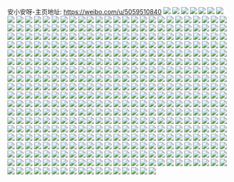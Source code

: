 安小安呀-主页地址: https://weibo.com/u/5059510840 
![](https://wx4.sinaimg.cn/mw2000/005wpbTygy1h94g5d0av4j32c037i1l0.jpg) 
![](https://wx4.sinaimg.cn/mw2000/005wpbTygy1h94g5eg7atj32c03407wj.jpg) 
![](https://wx4.sinaimg.cn/mw2000/005wpbTygy1h94g59lgylj32c036ex6t.jpg) 
![](https://wx4.sinaimg.cn/mw2000/005wpbTygy1h94g7ejxd9j31o02807wi.jpg) 
![](https://wx4.sinaimg.cn/mw2000/005wpbTygy1h94g7gxh2wj31o0280b2a.jpg) 
![](https://wx4.sinaimg.cn/mw2000/005wpbTyly1h8wsrxiywlj30u013inad.jpg) 
![](https://wx4.sinaimg.cn/mw2000/005wpbTyly1h8wsnkwactj31nh275kjm.jpg) 
![](https://wx4.sinaimg.cn/mw2000/005wpbTyly1h8wsrvm9wgj30tu13u469.jpg) 
![](https://wx4.sinaimg.cn/mw2000/005wpbTyly1h8wsrvu9jpj30tu13u7ez.jpg) 
![](https://wx4.sinaimg.cn/mw2000/005wpbTyly1h8wsrwyuk4j30tu13u7ik.jpg) 
![](https://wx4.sinaimg.cn/mw2000/005wpbTyly1h8wsrx8znoj30u0140gwb.jpg) 
![](https://wx4.sinaimg.cn/mw2000/005wpbTyly1h8wsrw1smbj30tu13uwlw.jpg) 
![](https://wx4.sinaimg.cn/mw2000/005wpbTyly1h8wsrwe3f2j30tu13ugsv.jpg) 
![](https://wx4.sinaimg.cn/mw2000/005wpbTyly1h8wsnb5dnbj30tu13u48x.jpg) 
![](https://wx4.sinaimg.cn/mw2000/005wpbTyly1h8wsn98knij32c0340e84.jpg) 
![](https://wx4.sinaimg.cn/mw2000/005wpbTyly1h8wsrwnw5zj30tu13udpd.jpg) 
![](https://wx4.sinaimg.cn/mw2000/005wpbTyly1h8vgj3ljelj32c03401l0.jpg) 
![](https://wx4.sinaimg.cn/mw2000/005wpbTyly1h8vgk1vdapj31my27vkjm.jpg) 
![](https://wx4.sinaimg.cn/mw2000/005wpbTyly1h8vglplxszj31nr27rhdu.jpg) 
![](https://wx4.sinaimg.cn/mw2000/005wpbTyly1h8tf33mwokj30yi0ba75m.jpg) 
![](https://wx4.sinaimg.cn/mw2000/005wpbTyly1h8s5sdaruij30tu0tu78t.jpg) 
![](https://wx4.sinaimg.cn/mw2000/005wpbTyly1h8s5gjoivyj32c0340x6p.jpg) 
![](https://wx4.sinaimg.cn/mw2000/005wpbTyly1h8s61rcp6ej32c0340qv6.jpg) 
![](https://wx4.sinaimg.cn/mw2000/005wpbTyly1h8s5j0a6pjj30tu13ujzk.jpg) 
![](https://wx4.sinaimg.cn/mw2000/005wpbTyly1h8s5l9u1fdj329z36ckjn.jpg) 
![](https://wx4.sinaimg.cn/mw2000/005wpbTyly1h8s61ptc3pj30u013m4ct.jpg) 
![](https://wx4.sinaimg.cn/mw2000/005wpbTyly1h8s5gr9anoj31na27a7wi.jpg) 
![](https://wx4.sinaimg.cn/mw2000/005wpbTyly1h8s61rxo62j30u014014n.jpg) 
![](https://wx4.sinaimg.cn/mw2000/005wpbTyly1h8qszbj9ygj30u014dqcl.jpg) 
![](https://wx4.sinaimg.cn/mw2000/005wpbTyly1h8qszcivt7j30u013yajo.jpg) 
![](https://wx4.sinaimg.cn/mw2000/005wpbTyly1h8qsza7l8xj30u0140afg.jpg) 
![](https://wx4.sinaimg.cn/mw2000/005wpbTyly1h8qszaws5ij30u01400yq.jpg) 
![](https://wx4.sinaimg.cn/mw2000/005wpbTyly1h7r126ver8j32c0340npg.jpg) 
![](https://wx4.sinaimg.cn/mw2000/005wpbTyly1h7r128e6vmj32c03401l0.jpg) 
![](https://wx4.sinaimg.cn/mw2000/005wpbTyly1h7r12gtfuhj31o0280x6p.jpg) 
![](https://wx4.sinaimg.cn/mw2000/005wpbTyly1h7r12mcesuj31o02804qq.jpg) 
![](https://wx4.sinaimg.cn/mw2000/005wpbTyly1h7r12c80eej32c038me83.jpg) 
![](https://wx4.sinaimg.cn/mw2000/005wpbTyly1h7r12fbj4tj32c035q7wm.jpg) 
![](https://wx4.sinaimg.cn/mw2000/005wpbTyly1h7nl228na2j311y1d8qjc.jpg) 
![](https://wx4.sinaimg.cn/mw2000/005wpbTyly1h7nl231x7tj31ct1rb1kx.jpg) 
![](https://wx4.sinaimg.cn/mw2000/005wpbTyly1h71st8175lj30tu13uana.jpg) 
![](https://wx4.sinaimg.cn/mw2000/005wpbTyly1h71sk66wwdj30tu13uqfu.jpg) 
![](https://wx4.sinaimg.cn/mw2000/005wpbTyly1h71suz5naoj30u0140am7.jpg) 
![](https://wx4.sinaimg.cn/mw2000/005wpbTyly1h71slaqh2kj30tu13uaj5.jpg) 
![](https://wx4.sinaimg.cn/mw2000/005wpbTyly1h71suyvy5ij30tu13udh1.jpg) 
![](https://wx4.sinaimg.cn/mw2000/005wpbTyly1h71shu3c6ej31o0280gsy.jpg) 
![](https://wx4.sinaimg.cn/mw2000/005wpbTyly1h71sneyi50j30u014q499.jpg) 
![](https://wx4.sinaimg.cn/mw2000/005wpbTyly1h71svfkcipj31sx0u0143.jpg) 
![](https://wx4.sinaimg.cn/mw2000/005wpbTyly1h71spwyyx3j31sx0u0wge.jpg) 
![](https://wx4.sinaimg.cn/mw2000/005wpbTyly1h6sgpsetl2j31o02807fu.jpg) 
![](https://wx4.sinaimg.cn/mw2000/005wpbTyly1h6sgsqz6ruj31nh27qx6p.jpg) 
![](https://wx4.sinaimg.cn/mw2000/005wpbTyly1h6sgsp00otj31nt276n8e.jpg) 
![](https://wx4.sinaimg.cn/mw2000/005wpbTyly1h6sgzwj2vtj31o0280x6p.jpg) 
![](https://wx4.sinaimg.cn/mw2000/005wpbTyly1h6nwvh74jyj32ao36chdu.jpg) 
![](https://wx4.sinaimg.cn/mw2000/005wpbTyly1h6nwvkkrnej32aj36c7bf.jpg) 
![](https://wx4.sinaimg.cn/mw2000/005wpbTyly1h6nwvd1p65j32aj36cq9j.jpg) 
![](https://wx4.sinaimg.cn/mw2000/005wpbTyly1h6mj9oir97j30yi1il7jc.jpg) 
![](https://wx4.sinaimg.cn/mw2000/005wpbTyly1h6mj9njq62j31o0280x6p.jpg) 
![](https://wx4.sinaimg.cn/mw2000/005wpbTyly1h6j9g10658j31o026u4qq.jpg) 
![](https://wx4.sinaimg.cn/mw2000/005wpbTyly1h6j9fyvrpbj31o028012z.jpg) 
![](https://wx4.sinaimg.cn/mw2000/005wpbTyly1h6j9g2vyytj32ad36chdu.jpg) 
![](https://wx4.sinaimg.cn/mw2000/005wpbTyly1h6j9g51p0lj32a436cwlb.jpg) 
![](https://wx4.sinaimg.cn/mw2000/005wpbTyly1h6j9ofozp9j30tu13ute0.jpg) 
![](https://wx4.sinaimg.cn/mw2000/005wpbTyly1h6j9lwr4v9j30tu13uwhe.jpg) 
![](https://wx4.sinaimg.cn/mw2000/005wpbTyly1h6fku03aeqj328b340qv6.jpg) 
![](https://wx4.sinaimg.cn/mw2000/005wpbTyly1h6fku2h3ntj328a340u0y.jpg) 
![](https://wx4.sinaimg.cn/mw2000/005wpbTyly1h6fku50kpyj328b3407wj.jpg) 
![](https://wx4.sinaimg.cn/mw2000/005wpbTyly1h6aoux9drfj32c0340b2b.jpg) 
![](https://wx4.sinaimg.cn/mw2000/005wpbTyly1h68k530ywgj32c03407wk.jpg) 
![](https://wx4.sinaimg.cn/mw2000/005wpbTyly1h68k51ovb3j32c0340e83.jpg) 
![](https://wx4.sinaimg.cn/mw2000/005wpbTyly1h68k54cp0ej32c0340hdw.jpg) 
![](https://wx4.sinaimg.cn/mw2000/005wpbTyly1h68k55k4vlj32c0340b2c.jpg) 
![](https://wx4.sinaimg.cn/mw2000/005wpbTyly1h61wl1xlgrj31nj27ju0x.jpg) 
![](https://wx4.sinaimg.cn/mw2000/005wpbTyly1h61wkzc4mpj31mz26zgwm.jpg) 
![](https://wx4.sinaimg.cn/mw2000/005wpbTyly1h61wl30zi4j32c03864qq.jpg) 
![](https://wx4.sinaimg.cn/mw2000/005wpbTyly1h61w772t56j30u013yk60.jpg) 
![](https://wx4.sinaimg.cn/mw2000/005wpbTyly1h61w5a0jzpj32c0340u10.jpg) 
![](https://wx4.sinaimg.cn/mw2000/005wpbTyly1h61w7sguurj30tu13u7dd.jpg) 
![](https://wx4.sinaimg.cn/mw2000/005wpbTyly1h61w872bt9j30tu13uguy.jpg) 
![](https://wx4.sinaimg.cn/mw2000/005wpbTyly1h5v0ipt4voj30yi22ob2a.jpg) 
![](https://wx4.sinaimg.cn/mw2000/005wpbTyly1h5tu5l49ugj32c0340e84.jpg) 
![](https://wx4.sinaimg.cn/mw2000/005wpbTyly1h5tu5n5ot4j32c0340x6s.jpg) 
![](https://wx4.sinaimg.cn/mw2000/005wpbTyly1h5tu5orqjyj32c0340b2c.jpg) 
![](https://wx4.sinaimg.cn/mw2000/005wpbTyly1h5tu5qt4wwj32c0340b2d.jpg) 
![](https://wx4.sinaimg.cn/mw2000/005wpbTyly1h5tu5u0q59j32c0340hdw.jpg) 
![](https://wx4.sinaimg.cn/mw2000/005wpbTyly1h5tu5wqdwoj31o0280u0x.jpg) 
![](https://wx4.sinaimg.cn/mw2000/005wpbTyly1h5qcrr4mzlj30tu13utn9.jpg) 
![](https://wx4.sinaimg.cn/mw2000/005wpbTyly1h5qcrswm3tj32c0340qv7.jpg) 
![](https://wx4.sinaimg.cn/mw2000/005wpbTyly1h5qcruj9epj32c0340hdu.jpg) 
![](https://wx4.sinaimg.cn/mw2000/005wpbTyly1h5qcrvfgthj30tu152dmg.jpg) 
![](https://wx4.sinaimg.cn/mw2000/005wpbTyly1h5qcrv1muhj30tu13uajw.jpg) 
![](https://wx4.sinaimg.cn/mw2000/005wpbTyly1h5qcrqrk0nj30tu13ugyc.jpg) 
![](https://wx4.sinaimg.cn/mw2000/005wpbTyly1h5lo44vi5qj31o02807wi.jpg) 
![](https://wx4.sinaimg.cn/mw2000/005wpbTyly1h5lo47dobpj31n827o4qq.jpg) 
![](https://wx4.sinaimg.cn/mw2000/005wpbTyly1h5lo49cii2j31o02804qq.jpg) 
![](https://wx4.sinaimg.cn/mw2000/005wpbTyly1h5le93eb78j32c0340npd.jpg) 
![](https://wx4.sinaimg.cn/mw2000/005wpbTyly1h5le913xk7j32c0340x6q.jpg) 
![](https://wx4.sinaimg.cn/mw2000/005wpbTyly1h5le97ewmvj32c03401l1.jpg) 
![](https://wx4.sinaimg.cn/mw2000/005wpbTyly1h5le99okuoj31o0280qv5.jpg) 
![](https://wx4.sinaimg.cn/mw2000/005wpbTyly1h5kopymz5fj32c0340qv7.jpg) 
![](https://wx4.sinaimg.cn/mw2000/005wpbTyly1h5j4j5tv7oj32c03407wi.jpg) 
![](https://wx4.sinaimg.cn/mw2000/005wpbTyly1h5j4j6vubjj32c0340u0x.jpg) 
![](https://wx4.sinaimg.cn/mw2000/005wpbTyly1h5j4j4993sj32c0340x6q.jpg) 
![](https://wx4.sinaimg.cn/mw2000/005wpbTyly1h56hsng109j32c0340b2b.jpg) 
![](https://wx4.sinaimg.cn/mw2000/005wpbTyly1h56i0fflidj30mi0u00zp.jpg) 
![](https://wx4.sinaimg.cn/mw2000/005wpbTyly1h56hsozj2tj32c03407wj.jpg) 
![](https://wx4.sinaimg.cn/mw2000/005wpbTyly1h56hsq0yy1j30mi0u0gsg.jpg) 
![](https://wx4.sinaimg.cn/mw2000/005wpbTyly1h56hyqmr36j30u014014t.jpg) 
![](https://wx4.sinaimg.cn/mw2000/005wpbTyly1h56hsr1whbj32c0340x6q.jpg) 
![](https://wx4.sinaimg.cn/mw2000/005wpbTyly1h56hssp1laj32c03407wj.jpg) 
![](https://wx4.sinaimg.cn/mw2000/005wpbTyly1h56hzg93c3j30mi0u0teq.jpg) 
![](https://wx4.sinaimg.cn/mw2000/005wpbTyly1h4zg82rlg6j30tu15ak0l.jpg) 
![](https://wx4.sinaimg.cn/mw2000/005wpbTyly1h4zgbaf9ioj30u0140aiz.jpg) 
![](https://wx4.sinaimg.cn/mw2000/005wpbTyly1h4zgcwfnrej30u0140dmz.jpg) 
![](https://wx4.sinaimg.cn/mw2000/005wpbTyly1h4zgc2tivzj30u0140q88.jpg) 
![](https://wx4.sinaimg.cn/mw2000/005wpbTyly1h4vsosvyg0j32c0340qv6.jpg) 
![](https://wx4.sinaimg.cn/mw2000/005wpbTyly1h4vsovtcauj31n3280u0x.jpg) 
![](https://wx4.sinaimg.cn/mw2000/005wpbTyly1h4vsox3by0j32c0340b2b.jpg) 
![](https://wx4.sinaimg.cn/mw2000/005wpbTyly1h4vsoy0x23j32c0340e7r.jpg) 
![](https://wx4.sinaimg.cn/mw2000/005wpbTyly1h4tuzw0xilj30w212nacs.jpg) 
![](https://wx4.sinaimg.cn/mw2000/005wpbTyly1h4qg3ksegsj32c0340qv5.jpg) 
![](https://wx4.sinaimg.cn/mw2000/005wpbTyly1h4qg3m5ts9j32c0340u0x.jpg) 
![](https://wx4.sinaimg.cn/mw2000/005wpbTyly1h4qg3jmuy2j32c03401ky.jpg) 
![](https://wx4.sinaimg.cn/mw2000/005wpbTyly1h4p40y7rdej32c0340b2c.jpg) 
![](https://wx4.sinaimg.cn/mw2000/005wpbTyly1h4p411la6tj32c0340kjm.jpg) 
![](https://wx4.sinaimg.cn/mw2000/005wpbTyly1h4p4138xp8j32c0340hdu.jpg) 
![](https://wx4.sinaimg.cn/mw2000/005wpbTyly1h4p44h7xu5j32c03407wj.jpg) 
![](https://wx4.sinaimg.cn/mw2000/005wpbTyly1h4o0yvsznpj32c0340hdv.jpg) 
![](https://wx4.sinaimg.cn/mw2000/005wpbTyly1h4o0yrmn7xj32c0340b2c.jpg) 
![](https://wx4.sinaimg.cn/mw2000/005wpbTyly1h4o0yp54efj31mz280qv5.jpg) 
![](https://wx4.sinaimg.cn/mw2000/005wpbTyly1h4o0yyy901j31ny276x6p.jpg) 
![](https://wx4.sinaimg.cn/mw2000/005wpbTyly1h4ik73gy8rj31o0280kjl.jpg) 
![](https://wx4.sinaimg.cn/mw2000/005wpbTyly1h4ik75cbnzj31o0280npd.jpg) 
![](https://wx4.sinaimg.cn/mw2000/005wpbTyly1h4i6j4anm1j320830cu0z.jpg) 
![](https://wx4.sinaimg.cn/mw2000/005wpbTyly1h4i6j77ifbj320830cnpf.jpg) 
![](https://wx4.sinaimg.cn/mw2000/005wpbTyly1h4i6j8wsx2j320830ckjn.jpg) 
![](https://wx4.sinaimg.cn/mw2000/005wpbTyly1h4i6j9t6pkj31ds22ox6p.jpg) 
![](https://wx4.sinaimg.cn/mw2000/005wpbTyly1h4i6lr9cuoj30tv14udpn.jpg) 
![](https://wx4.sinaimg.cn/mw2000/005wpbTyly1h4i6o1mhv5j31w02ionpd.jpg) 
![](https://wx4.sinaimg.cn/mw2000/005wpbTyly1h4flgpdppij32c0340x6q.jpg) 
![](https://wx4.sinaimg.cn/mw2000/005wpbTyly1h4eswduv4vj32c0340qv5.jpg) 
![](https://wx4.sinaimg.cn/mw2000/005wpbTyly1h4eswexmswj32c0340u0z.jpg) 
![](https://wx4.sinaimg.cn/mw2000/005wpbTyly1h4eswd1hugj32c03407wk.jpg) 
![](https://wx4.sinaimg.cn/mw2000/005wpbTyly1h4eswg0ppqj32c03404qr.jpg) 
![](https://wx4.sinaimg.cn/mw2000/005wpbTyly1h4abvmidz3j322o0yiqv5.jpg) 
![](https://wx4.sinaimg.cn/mw2000/005wpbTyly1h4abw98ujdj322o0yi1ky.jpg) 
![](https://wx4.sinaimg.cn/mw2000/005wpbTyly1h4abvgkrtij322o0yiu0x.jpg) 
![](https://wx4.sinaimg.cn/mw2000/005wpbTyly1h4abwd9lpyj322o0yi4qq.jpg) 
![](https://wx4.sinaimg.cn/mw2000/005wpbTyly1h4abwia3k3j322o0yi1ky.jpg) 
![](https://wx4.sinaimg.cn/mw2000/005wpbTyly1h4abwljm6ej322o0yikjl.jpg) 
![](https://wx4.sinaimg.cn/mw2000/005wpbTyly1h4abws92aij322o0yiu0x.jpg) 
![](https://wx4.sinaimg.cn/mw2000/005wpbTyly1h4abwxbbtsj322o0yiu0x.jpg) 
![](https://wx4.sinaimg.cn/mw2000/005wpbTyly1h4abx2lpowj322o0yiu0x.jpg) 
![](https://wx4.sinaimg.cn/mw2000/005wpbTyly1h4abx74uohj322o0yix6p.jpg) 
![](https://wx4.sinaimg.cn/mw2000/005wpbTyly1h46ydt6a5wj30u00u07a2.jpg) 
![](https://wx4.sinaimg.cn/mw2000/005wpbTyly1h46ydtikcfj30tz0gcgp7.jpg) 
![](https://wx4.sinaimg.cn/mw2000/005wpbTyly1h420zimn5bj30tz1h1qdq.jpg) 
![](https://wx4.sinaimg.cn/mw2000/005wpbTyly1h420zklppjj31o0280u0x.jpg) 
![](https://wx4.sinaimg.cn/mw2000/005wpbTyly1h420zh5wwbj31o0280qv5.jpg) 
![](https://wx4.sinaimg.cn/mw2000/005wpbTyly1h420zljzmvj31o0280npd.jpg) 
![](https://wx4.sinaimg.cn/mw2000/005wpbTyly1h3ymil7inij30u01muk76.jpg) 
![](https://wx4.sinaimg.cn/mw2000/005wpbTyly1h3xeny9p98j31o0280b2a.jpg) 
![](https://wx4.sinaimg.cn/mw2000/005wpbTyly1h3xenzr11lj31o02801ky.jpg) 
![](https://wx4.sinaimg.cn/mw2000/005wpbTyly1h3ty7ghgn5j30wi19c4et.jpg) 
![](https://wx4.sinaimg.cn/mw2000/005wpbTyly1h3ty7h5dipj31sz2ionpd.jpg) 
![](https://wx4.sinaimg.cn/mw2000/005wpbTyly1h3tycml9zhj30wi19ctoa.jpg) 
![](https://wx4.sinaimg.cn/mw2000/005wpbTyly1h3tyep2xdgj30mi0u0ako.jpg) 
![](https://wx4.sinaimg.cn/mw2000/005wpbTyly1h3tyfniuswj31o02807wi.jpg) 
![](https://wx4.sinaimg.cn/mw2000/005wpbTyly1h3qjeihz0fj31w02io1ky.jpg) 
![](https://wx4.sinaimg.cn/mw2000/005wpbTyly1h3qjell3jlj31w02iokjm.jpg) 
![](https://wx4.sinaimg.cn/mw2000/005wpbTyly1h3qahri33tj31w02iox6p.jpg) 
![](https://wx4.sinaimg.cn/mw2000/005wpbTyly1h3qahsci5nj31w02io4qq.jpg) 
![](https://wx4.sinaimg.cn/mw2000/005wpbTyly1h3qaht6wgfj31w02iox6p.jpg) 
![](https://wx4.sinaimg.cn/mw2000/005wpbTyly1h3qahq9yi2j31w02io7wi.jpg) 
![](https://wx4.sinaimg.cn/mw2000/005wpbTyly1h3kqg8vg03j31o0280b2a.jpg) 
![](https://wx4.sinaimg.cn/mw2000/005wpbTyly1h3kqg7dikaj31o02804qq.jpg) 
![](https://wx4.sinaimg.cn/mw2000/005wpbTyly1h3f4x22m96j30u0140k8b.jpg) 
![](https://wx4.sinaimg.cn/mw2000/005wpbTyly1h3f4vd8eavj30u0140qlg.jpg) 
![](https://wx4.sinaimg.cn/mw2000/005wpbTyly1h3f589yd2rj30mi0u0tlq.jpg) 
![](https://wx4.sinaimg.cn/mw2000/005wpbTyly1h3f589jp6hj30mi0u07en.jpg) 
![](https://wx4.sinaimg.cn/mw2000/005wpbTyly1h3f58ws8xpj30mi0u07e8.jpg) 
![](https://wx4.sinaimg.cn/mw2000/005wpbTyly1h3f4j0ylobj32c03404qs.jpg) 
![](https://wx4.sinaimg.cn/mw2000/005wpbTyly1h3f4muq8x7j30u01401io.jpg) 
![](https://wx4.sinaimg.cn/mw2000/005wpbTyly1h3f58wg8k0j30u01404o9.jpg) 
![](https://wx4.sinaimg.cn/mw2000/005wpbTyly1h3f58x8xawj30u00u0h8f.jpg) 
![](https://wx4.sinaimg.cn/mw2000/005wpbTyly1h3cmv6avioj31o02807wi.jpg) 
![](https://wx4.sinaimg.cn/mw2000/005wpbTyly1h3cmv80viij31o026ib2a.jpg) 
![](https://wx4.sinaimg.cn/mw2000/005wpbTyly1h3cmva9og6j31w02iox6p.jpg) 
![](https://wx4.sinaimg.cn/mw2000/005wpbTyly1h3axv2k93dj31o026i4qq.jpg) 
![](https://wx4.sinaimg.cn/mw2000/005wpbTyly1h3axv5v3nwj31o026i1ky.jpg) 
![](https://wx4.sinaimg.cn/mw2000/005wpbTyly1h3axvassd5j31o02801kz.jpg) 
![](https://wx4.sinaimg.cn/mw2000/005wpbTyly1h3axvgx62qj30u0130nd2.jpg) 
![](https://wx4.sinaimg.cn/mw2000/005wpbTyly1h3aam44oebj31w02kwu0y.jpg) 
![](https://wx4.sinaimg.cn/mw2000/005wpbTyly1h3aam565atj31w02ioe82.jpg) 
![](https://wx4.sinaimg.cn/mw2000/005wpbTyly1h3aam60mqcj32c0340npe.jpg) 
![](https://wx4.sinaimg.cn/mw2000/005wpbTyly1h3aam9n35lj32c0340kjl.jpg) 
![](https://wx4.sinaimg.cn/mw2000/005wpbTyly1h3aamaigvuj31o02804qp.jpg) 
![](https://wx4.sinaimg.cn/mw2000/005wpbTyly1h3aamervkqj31w02mw7wj.jpg) 
![](https://wx4.sinaimg.cn/mw2000/005wpbTyly1h36yb67x23j31o0280npd.jpg) 
![](https://wx4.sinaimg.cn/mw2000/005wpbTyly1h36yb6rp5oj31o0280npd.jpg) 
![](https://wx4.sinaimg.cn/mw2000/005wpbTyly1h36yb58ie3j31w02io1ky.jpg) 
![](https://wx4.sinaimg.cn/mw2000/005wpbTyly1h36jbgqtb9j32c0340e82.jpg) 
![](https://wx4.sinaimg.cn/mw2000/005wpbTyly1h36jbhou8mj32c0340qv6.jpg) 
![](https://wx4.sinaimg.cn/mw2000/005wpbTyly1h36jbixjylj32c0340qv7.jpg) 
![](https://wx4.sinaimg.cn/mw2000/005wpbTyly1h338j3btwpj31o02801ky.jpg) 
![](https://wx4.sinaimg.cn/mw2000/005wpbTyly1h338jgfw1yj31o0280x6p.jpg) 
![](https://wx4.sinaimg.cn/mw2000/005wpbTyly1h2vaw4lpglj30u01hctny.jpg) 
![](https://wx4.sinaimg.cn/mw2000/005wpbTyly1h2vaw59rntj31w02lkkjl.jpg) 
![](https://wx4.sinaimg.cn/mw2000/005wpbTyly1h2vaw5xy8aj31o02801kx.jpg) 
![](https://wx4.sinaimg.cn/mw2000/005wpbTyly1h2jl8ox5ouj32c0340x6q.jpg) 
![](https://wx4.sinaimg.cn/mw2000/005wpbTyly1h2jl8q2bdzj31o01o0b2a.jpg) 
![](https://wx4.sinaimg.cn/mw2000/005wpbTyly1h2jl8qs86vj31o01o07wi.jpg) 
![](https://wx4.sinaimg.cn/mw2000/005wpbTyly1h2jl8lfn2uj31o01o01ky.jpg) 
![](https://wx4.sinaimg.cn/mw2000/005wpbTyly1h24pt0kbuvj31w02io1ky.jpg) 
![](https://wx4.sinaimg.cn/mw2000/005wpbTyly1h206cgb5p9j31o02801ky.jpg) 
![](https://wx4.sinaimg.cn/mw2000/005wpbTyly1h206chb43sj31o02804qq.jpg) 
![](https://wx4.sinaimg.cn/mw2000/005wpbTyly1h1wthgu93fj30tz1b5150.jpg) 
![](https://wx4.sinaimg.cn/mw2000/005wpbTyly1h1wtfksre5j31o0280b29.jpg) 
![](https://wx4.sinaimg.cn/mw2000/005wpbTyly1h1pzr2er7yj31u42iob29.jpg) 
![](https://wx4.sinaimg.cn/mw2000/005wpbTyly1h1oscov00kj30u01f6aw2.jpg) 
![](https://wx4.sinaimg.cn/mw2000/005wpbTyly1h1hm9lo9yoj32c0340qv7.jpg) 
![](https://wx4.sinaimg.cn/mw2000/005wpbTyly1h1hm9ok86nj31v12iou0y.jpg) 
![](https://wx4.sinaimg.cn/mw2000/005wpbTyly1h1hm9p5fbuj32io1w0qv5.jpg) 
![](https://wx4.sinaimg.cn/mw2000/005wpbTyly1h1hm9pxfglj31w02iob29.jpg) 
![](https://wx4.sinaimg.cn/mw2000/005wpbTyly1h1hn0s6mpxj31w02io7wh.jpg) 
![](https://wx4.sinaimg.cn/mw2000/005wpbTyly1h165zwczphj31o02804qq.jpg) 
![](https://wx4.sinaimg.cn/mw2000/005wpbTyly1h14k55px2aj32c0340b2b.jpg) 
![](https://wx4.sinaimg.cn/mw2000/005wpbTyly1h14k57yxldj31o01o04qq.jpg) 
![](https://wx4.sinaimg.cn/mw2000/005wpbTyly1h14k4w8l69j31o0280x6p.jpg) 
![](https://wx4.sinaimg.cn/mw2000/005wpbTyly1h0r6yf4rrzj32c0340x6r.jpg) 
![](https://wx4.sinaimg.cn/mw2000/005wpbTyly1h0r6yhgkt7j32c0340x6q.jpg) 
![](https://wx4.sinaimg.cn/mw2000/005wpbTyly1h0r6ym8fmcj32c0340qv6.jpg) 
![](https://wx4.sinaimg.cn/mw2000/005wpbTyly1h0r6ysmeocj31w02k0npe.jpg) 
![](https://wx4.sinaimg.cn/mw2000/005wpbTyly1h0r6yteh3ej31o02801kx.jpg) 
![](https://wx4.sinaimg.cn/mw2000/005wpbTyly1h0r6zgrftxj30u00u0dwq.jpg) 
![](https://wx4.sinaimg.cn/mw2000/005wpbTyly1h0r6ywoj1sj30u00u0h4a.jpg) 
![](https://wx4.sinaimg.cn/mw2000/005wpbTyly1h0r6y6odpbj32c0340b2b.jpg) 
![](https://wx4.sinaimg.cn/mw2000/005wpbTyly1h0r6zfz32lj30mi0u010e.jpg) 
![](https://wx4.sinaimg.cn/mw2000/005wpbTyly1h0hz2omexuj31o02801kz.jpg) 
![](https://wx4.sinaimg.cn/mw2000/005wpbTyly1h0530bhn2nj31w02io1ky.jpg) 
![](https://wx4.sinaimg.cn/mw2000/005wpbTyly1gzvyzwmt1yj31o02804qq.jpg) 
![](https://wx4.sinaimg.cn/mw2000/005wpbTyly1gzvyzvbj6cj30u01hc1bz.jpg) 
![](https://wx4.sinaimg.cn/mw2000/005wpbTyly1gzvz0pb13lj30m913kwmw.jpg) 
![](https://wx4.sinaimg.cn/mw2000/005wpbTyly1gztl2vxmvhj32c0340kjm.jpg) 
![](https://wx4.sinaimg.cn/mw2000/005wpbTyly1gztl2xr7o3j32c03404qr.jpg) 
![](https://wx4.sinaimg.cn/mw2000/005wpbTyly1gztl2zecipj32c0340e82.jpg) 
![](https://wx4.sinaimg.cn/mw2000/005wpbTyly1gztl32hohnj32c03401kz.jpg) 
![](https://wx4.sinaimg.cn/mw2000/005wpbTyly1gztl33r6ilj31o0280kjl.jpg) 
![](https://wx4.sinaimg.cn/mw2000/005wpbTyly1gztl3o6rxbj31o0280npd.jpg) 
![](https://wx4.sinaimg.cn/mw2000/005wpbTyly1gztl2ufh4hj32c0340npe.jpg) 
![](https://wx4.sinaimg.cn/mw2000/005wpbTyly1gzm1u5d1eaj32c0340kjn.jpg) 
![](https://wx4.sinaimg.cn/mw2000/005wpbTyly1gzm1u8o6bmj32c03401kz.jpg) 
![](https://wx4.sinaimg.cn/mw2000/005wpbTyly1gzm1ubc06jj32c0340x6q.jpg) 
![](https://wx4.sinaimg.cn/mw2000/005wpbTyly1gzm1ui15wmj31o02807wh.jpg) 
![](https://wx4.sinaimg.cn/mw2000/005wpbTyly1gzinmasbemj30u00u0dzo.jpg) 
![](https://wx4.sinaimg.cn/mw2000/005wpbTyly1gzinn9zrdtj31o01o0npe.jpg) 
![](https://wx4.sinaimg.cn/mw2000/005wpbTyly1gzino0jkt5j31w02job2a.jpg) 
![](https://wx4.sinaimg.cn/mw2000/005wpbTyly1gzino5at5tj31o0280kjl.jpg) 
![](https://wx4.sinaimg.cn/mw2000/005wpbTyly1gzino7y41pj31o0280npd.jpg) 
![](https://wx4.sinaimg.cn/mw2000/005wpbTyly1gzino9sijmj31o0280e81.jpg) 
![](https://wx4.sinaimg.cn/mw2000/005wpbTyly1gzinr5ljeaj30u00u0k1g.jpg) 
![](https://wx4.sinaimg.cn/mw2000/005wpbTyly1gzinrhr4l5j30u00u07h0.jpg) 
![](https://wx4.sinaimg.cn/mw2000/005wpbTyly1gzinofilioj31o0280hdt.jpg) 
![](https://wx4.sinaimg.cn/mw2000/005wpbTyly1gzinoozxv6j31o01o01ky.jpg) 
![](https://wx4.sinaimg.cn/mw2000/005wpbTyly1gzinsn1nb5j30u0140ww9.jpg) 
![](https://wx4.sinaimg.cn/mw2000/005wpbTyly1gzinunjmmdj30u00u0k6x.jpg) 
![](https://wx4.sinaimg.cn/mw2000/005wpbTyly1gzinm7dat3j31o0280u0x.jpg) 
![](https://wx4.sinaimg.cn/mw2000/005wpbTyly1gzinplx3djj31o02807wh.jpg) 
![](https://wx4.sinaimg.cn/mw2000/005wpbTyly1gzinwi8zlbj30u00u0qea.jpg) 
![](https://wx4.sinaimg.cn/mw2000/005wpbTyly1gzinq6volcj31o02801ky.jpg) 
![](https://wx4.sinaimg.cn/mw2000/005wpbTyly1gzinx4mrz5j30u00u0qlu.jpg) 
![](https://wx4.sinaimg.cn/mw2000/005wpbTyly1gyt7ckhar1j31o02801ky.jpg) 
![](https://wx4.sinaimg.cn/mw2000/005wpbTyly1gyt7clukmaj31o02807wi.jpg) 
![](https://wx4.sinaimg.cn/mw2000/005wpbTyly1gyt7cmf4l8j31o0280nik.jpg) 
![](https://wx4.sinaimg.cn/mw2000/005wpbTyly1gyt7cjh0pgj31o0280x6p.jpg) 
![](https://wx4.sinaimg.cn/mw2000/005wpbTyly1gy909306pjj315q15qdzq.jpg) 
![](https://wx4.sinaimg.cn/mw2000/005wpbTyly1gy9094glbtj32801o01ky.jpg) 
![](https://wx4.sinaimg.cn/mw2000/005wpbTyly1gy90920o3cj31o01o0hdu.jpg) 
![](https://wx4.sinaimg.cn/mw2000/005wpbTyly1gx81zsouzmj32c0340qv6.jpg) 
![](https://wx4.sinaimg.cn/mw2000/005wpbTyly1gx824gj8sdj31cs0rg170.jpg) 
![](https://wx4.sinaimg.cn/mw2000/005wpbTyly1gx81ztaxepj31o0280npd.jpg) 
![](https://wx4.sinaimg.cn/mw2000/005wpbTyly1gwxkus7ukrj30u00u0tlp.jpg) 
![](https://wx4.sinaimg.cn/mw2000/005wpbTyly1gwxkutqahaj31o01o0b2a.jpg) 
![](https://wx4.sinaimg.cn/mw2000/005wpbTyly1gwxkuuuji7j30u00u0nbp.jpg) 
![](https://wx4.sinaimg.cn/mw2000/005wpbTyly1gwxkuvn2d6j30u00u0nev.jpg) 
![](https://wx4.sinaimg.cn/mw2000/005wpbTyly1gwxkv2jkx5j31o01o07wi.jpg) 
![](https://wx4.sinaimg.cn/mw2000/005wpbTyly1gwxkvcssvvj30u00u0ana.jpg) 
![](https://wx4.sinaimg.cn/mw2000/005wpbTyly1gwxkx9keo3j30u00u0h3b.jpg) 
![](https://wx4.sinaimg.cn/mw2000/005wpbTyly1gwxkuwlpsrj30u00u0wus.jpg) 
![](https://wx4.sinaimg.cn/mw2000/005wpbTyly1gwxkvdk02fj30u0140nao.jpg) 
![](https://wx4.sinaimg.cn/mw2000/005wpbTyly1gwxkv0jrzfj31o0280u0x.jpg) 
![](https://wx4.sinaimg.cn/mw2000/005wpbTyly1gwxkv4c1lfj31o01o04qq.jpg) 
![](https://wx4.sinaimg.cn/mw2000/005wpbTyly1gwxkv6807vj31o01o0b2a.jpg) 
![](https://wx4.sinaimg.cn/mw2000/005wpbTyly1gwxkv8hyqzj31o01o04qq.jpg) 
![](https://wx4.sinaimg.cn/mw2000/005wpbTyly1gwxkurhzjoj31o01o0u0x.jpg) 
![](https://wx4.sinaimg.cn/mw2000/005wpbTyly1gwxkvce1oij30u00u0k6s.jpg) 
![](https://wx4.sinaimg.cn/mw2000/005wpbTyly1gwxkvbwzb0j30u00u0wso.jpg) 
![](https://wx4.sinaimg.cn/mw2000/005wpbTyly1gwxkuze2vuj31o01o0u0y.jpg) 
![](https://wx4.sinaimg.cn/mw2000/005wpbTyly1gwxkvao3avj31o0280npd.jpg) 
![](https://wx4.sinaimg.cn/mw2000/005wpbTyly1gvsvzwce8mj31o0280x6p.jpg) 
![](https://wx4.sinaimg.cn/mw2000/005wpbTyly1gvsvzxwmhkj31o0280u0x.jpg) 
![](https://wx4.sinaimg.cn/mw2000/005wpbTyly1gvnd46lwj5j61o02807wi02.jpg) 
![](https://wx4.sinaimg.cn/mw2000/005wpbTyly1gvnd4couvej31la1lakjl.jpg) 
![](https://wx4.sinaimg.cn/mw2000/005wpbTyly1gvnd4ndjhtj61o01o0kjl02.jpg) 
![](https://wx4.sinaimg.cn/mw2000/005wpbTyly1gvnd4bo32lj61w02jcu0x02.jpg) 
![](https://wx4.sinaimg.cn/mw2000/005wpbTyly1gvnd47rggvj61o0280b2a02.jpg) 
![](https://wx4.sinaimg.cn/mw2000/005wpbTyly1gvnd4ls1zjj33402c07wj.jpg) 
![](https://wx4.sinaimg.cn/mw2000/005wpbTyly1gvnd4hutatj63402c0e8502.jpg) 
![](https://wx4.sinaimg.cn/mw2000/005wpbTyly1gvnd4alg4fj62c0340b2d02.jpg) 
![](https://wx4.sinaimg.cn/mw2000/005wpbTyly1gvnd4pi05jj62c03407wi02.jpg) 
![](https://wx4.sinaimg.cn/mw2000/005wpbTyly1gvljqgjlwqj61o0280x6p02.jpg) 
![](https://wx4.sinaimg.cn/mw2000/005wpbTyly1gvljqem5lzj61o02804qq02.jpg) 
![](https://wx4.sinaimg.cn/mw2000/005wpbTyly1gvbv41j568j60u01f9gxa02.jpg) 
![](https://wx4.sinaimg.cn/mw2000/005wpbTyly1gvbv427ko3j60u01i24bp02.jpg) 
![](https://wx4.sinaimg.cn/mw2000/005wpbTyly1gv9aa7q25yj60x70updi402.jpg) 
![](https://wx4.sinaimg.cn/mw2000/005wpbTyly1gv939s2d0uj61o0280u0x02.jpg) 
![](https://wx4.sinaimg.cn/mw2000/005wpbTyly1gv939t3bbpj61o02804qq02.jpg) 
![](https://wx4.sinaimg.cn/mw2000/005wpbTyly1gv939rfqypj61o0280npd02.jpg) 
![](https://wx4.sinaimg.cn/mw2000/005wpbTyly1gv94mdn189j61o01o07wi02.jpg) 
![](https://wx4.sinaimg.cn/mw2000/005wpbTyly1gv2go4fcpdj33402c04qr.jpg) 
![](https://wx4.sinaimg.cn/mw2000/005wpbTyly1gv2go7idloj63402c0u0z02.jpg) 
![](https://wx4.sinaimg.cn/mw2000/005wpbTyly1gv2gobmzjdj61o01o0kjl02.jpg) 
![](https://wx4.sinaimg.cn/mw2000/005wpbTyly1gv2goa5lukj63402c0x6q02.jpg) 
![](https://wx4.sinaimg.cn/mw2000/005wpbTyly1gv2go2exaej61o01o0kjm02.jpg) 
![](https://wx4.sinaimg.cn/mw2000/005wpbTyly1gv2goc4ep7j61740wcthd02.jpg) 
![](https://wx4.sinaimg.cn/mw2000/005wpbTyly1gud53xd1h8j31o01o0qv5.jpg) 
![](https://wx4.sinaimg.cn/mw2000/005wpbTyly1gud53zfugmj61o01o04qq02.jpg) 
![](https://wx4.sinaimg.cn/mw2000/005wpbTyly1gud540fvelj62io2iohdt02.jpg) 
![](https://wx4.sinaimg.cn/mw2000/005wpbTyly1gud5415llkj62io2iokjl02.jpg) 
![](https://wx4.sinaimg.cn/mw2000/005wpbTyly1gud53w1aatj63402c0u0x02.jpg) 
![](https://wx4.sinaimg.cn/mw2000/005wpbTyly1gud5429sl9j61o01o0hdu02.jpg) 
![](https://wx4.sinaimg.cn/mw2000/005wpbTyly1gubwa4b39jj60u00u01bm02.jpg) 
![](https://wx4.sinaimg.cn/mw2000/005wpbTyly1gtthh9y1ydj60u0140to002.jpg) 
![](https://wx4.sinaimg.cn/mw2000/005wpbTyly1gtthhaj2p7j60u014014g02.jpg) 
![](https://wx4.sinaimg.cn/mw2000/005wpbTyly1gtthh82xdsj60ow1887et02.jpg) 
![](https://wx4.sinaimg.cn/mw2000/005wpbTyly1gtthhb4pztj60u00u019d02.jpg) 
![](https://wx4.sinaimg.cn/mw2000/005wpbTyly1gtthhc3mrcj60u00u0dmk02.jpg) 
![](https://wx4.sinaimg.cn/mw2000/005wpbTyly1gtthhbpusfj60u00u0gw402.jpg) 
![](https://wx4.sinaimg.cn/mw2000/005wpbTyly1gtthhckw08j30mi0u0n5b.jpg) 
![](https://wx4.sinaimg.cn/mw2000/005wpbTyly1gtthh95ohnj60u00u0n5o02.jpg) 
![](https://wx4.sinaimg.cn/mw2000/005wpbTyly1gtthhd9ff5j30u00u0tku.jpg) 
![](https://wx4.sinaimg.cn/mw2000/005wpbTyly1gtlzwj9cjkj622o0yiu0x02.jpg) 
![](https://wx4.sinaimg.cn/mw2000/005wpbTyly1gtlzwpn5cnj622o0yiu0x02.jpg) 
![](https://wx4.sinaimg.cn/mw2000/005wpbTyly1gtlzwm8pylj622o0yihdt02.jpg) 
![](https://wx4.sinaimg.cn/mw2000/005wpbTyly1gtlzwep0g3j622o0yi1ky02.jpg) 
![](https://wx4.sinaimg.cn/mw2000/005wpbTyly1gtgs8w9s3dj31o01o0e82.jpg) 
![](https://wx4.sinaimg.cn/mw2000/005wpbTyly1gsxtoc6tbdj322o0yi1kx.jpg) 
![](https://wx4.sinaimg.cn/mw2000/005wpbTyly1gsxtoafagfj322o0yiqt9.jpg) 
![](https://wx4.sinaimg.cn/mw2000/005wpbTyly1gsxtoer746j322o0yib29.jpg) 
![](https://wx4.sinaimg.cn/mw2000/005wpbTyly1gsxtoi65rhj322o0yinpd.jpg) 
![](https://wx4.sinaimg.cn/mw2000/005wpbTyly1gsxtokp2yoj322o0yiqv5.jpg) 
![](https://wx4.sinaimg.cn/mw2000/005wpbTyly1gsxton36s7j322o0yinpd.jpg) 
![](https://wx4.sinaimg.cn/mw2000/005wpbTyly1gsxqarsd1cj322o0yi4qp.jpg) 
![](https://wx4.sinaimg.cn/mw2000/005wpbTyly1gsxqapyyzsj31o01o07wi.jpg) 
![](https://wx4.sinaimg.cn/mw2000/005wpbTyly1gsivvw9i1tj31o02807wi.jpg) 
![](https://wx4.sinaimg.cn/mw2000/005wpbTyly1gsejcvmma0j622o0yix6t02.jpg) 
![](https://wx4.sinaimg.cn/mw2000/005wpbTyly1gsejcy1su1j322o0yiu10.jpg) 
![](https://wx4.sinaimg.cn/mw2000/005wpbTyly1gsejd19hxvj322o0yi1l1.jpg) 
![](https://wx4.sinaimg.cn/mw2000/005wpbTyly1gsejd31dzyj622o0yiu0z02.jpg) 
![](https://wx4.sinaimg.cn/mw2000/005wpbTyly1gsejd7cgg1j322o0yikjr.jpg) 
![](https://wx4.sinaimg.cn/mw2000/005wpbTyly1gsejcsieiaj322o0yiu10.jpg) 
![](https://wx4.sinaimg.cn/mw2000/005wpbTyly1gs42bynvvuj30u01hc4b1.jpg) 
![](https://wx4.sinaimg.cn/mw2000/005wpbTyly1gruno7kurcj3280280u0x.jpg) 
![](https://wx4.sinaimg.cn/mw2000/005wpbTyly1grp3xxy701j33402c0b2a.jpg) 
![](https://wx4.sinaimg.cn/mw2000/005wpbTyly1grp3xw4u4nj33402c01kx.jpg) 
![](https://wx4.sinaimg.cn/mw2000/005wpbTyly1grp3noqzg3j30mi0u017z.jpg) 
![](https://wx4.sinaimg.cn/mw2000/005wpbTyly1grp3xuhgblj31o0280b2a.jpg) 
![](https://wx4.sinaimg.cn/mw2000/005wpbTyly1grp3xs5ir9j32c03407wi.jpg) 
![](https://wx4.sinaimg.cn/mw2000/005wpbTyly1grp45co0uaj30rs0rjdqr.jpg) 
![](https://wx4.sinaimg.cn/mw2000/005wpbTyly1grmr8xjcedj31o0280hdt.jpg) 
![](https://wx4.sinaimg.cn/mw2000/005wpbTyly1grhl3u3qruj31o01o0e81.jpg) 
![](https://wx4.sinaimg.cn/mw2000/005wpbTyly1grebisyv0mj30u00u07wh.jpg) 
![](https://wx4.sinaimg.cn/mw2000/005wpbTyly1gramt84e8oj31o02801kx.jpg) 
![](https://wx4.sinaimg.cn/mw2000/005wpbTyly1gr8vlubtq1j30rs2bcqv5.jpg) 
![](https://wx4.sinaimg.cn/mw2000/005wpbTyly1gr8vp670iwj30rs2kme83.jpg) 
![](https://wx4.sinaimg.cn/mw2000/005wpbTyly1gr8v2basjuj30rs2bc7wh.jpg) 
![](https://wx4.sinaimg.cn/mw2000/005wpbTyly1gr8vp2hxzxj30rs2kmhdv.jpg) 
![](https://wx4.sinaimg.cn/mw2000/005wpbTyly1gr8vp9onvvj30rs2bcnpg.jpg) 
![](https://wx4.sinaimg.cn/mw2000/005wpbTyly1gr8v296z63j31w02imx6q.jpg) 
![](https://wx4.sinaimg.cn/mw2000/005wpbTyly1gr5f7cs38tj31o01o0npd.jpg) 
![](https://wx4.sinaimg.cn/mw2000/005wpbTyly1gr0xwsya22j30yi0yldie.jpg) 
![](https://wx4.sinaimg.cn/mw2000/005wpbTyly1gqabhlogivj31o0280hdu.jpg) 
![](https://wx4.sinaimg.cn/mw2000/005wpbTyly1gqaaj95sx2j31o01o01ky.jpg) 
![](https://wx4.sinaimg.cn/mw2000/005wpbTyly1gqaaj9s8pwj30yi0zcnd3.jpg) 
![](https://wx4.sinaimg.cn/mw2000/005wpbTyly1gqaajan7fwj30yi0yg4cn.jpg) 
![](https://wx4.sinaimg.cn/mw2000/005wpbTyly1gqaajim2lwj31o01o04qq.jpg) 
![](https://wx4.sinaimg.cn/mw2000/005wpbTyly1gqaajcm7zfj31o01o01ky.jpg) 
![](https://wx4.sinaimg.cn/mw2000/005wpbTyly1gqaarf8oujj31o02avu0x.jpg) 
![](https://wx4.sinaimg.cn/mw2000/005wpbTyly1gqaajgcvuwj31o01o0qv5.jpg) 
![](https://wx4.sinaimg.cn/mw2000/005wpbTyly1gqaajevi5kj31o01o0u0y.jpg) 
![](https://wx4.sinaimg.cn/mw2000/005wpbTyly1gq26vlec1xj30rs2bckjl.jpg) 
![](https://wx4.sinaimg.cn/mw2000/005wpbTyly1gq26vo0njrj30rs2bchdt.jpg) 
![](https://wx4.sinaimg.cn/mw2000/005wpbTyly1gq26vj9c7gj30rs334b2a.jpg) 
![](https://wx4.sinaimg.cn/mw2000/005wpbTyly1gq26uo6714j30rs3yk4qq.jpg) 
![](https://wx4.sinaimg.cn/mw2000/005wpbTyly1gq26vsqohmj30rs35ghdt.jpg) 
![](https://wx4.sinaimg.cn/mw2000/005wpbTyly1gq26vwy1gzj30rs3uw7wi.jpg) 
![](https://wx4.sinaimg.cn/mw2000/005wpbTyly1gpnrxea92mj31o01o0qv5.jpg) 
![](https://wx4.sinaimg.cn/mw2000/005wpbTyly1gowjsqqdffj31o0280npe.jpg) 
![](https://wx4.sinaimg.cn/mw2000/005wpbTyly1gowjsp4rmcj31o02801kz.jpg) 
![](https://wx4.sinaimg.cn/mw2000/005wpbTyly1gowjxqqxpdj30mi0ehwmy.jpg) 
![](https://wx4.sinaimg.cn/mw2000/005wpbTyly1gowjsu22mzj31o0280x6q.jpg) 
![](https://wx4.sinaimg.cn/mw2000/005wpbTyly1gowjsw0xo4j31o02804qr.jpg) 
![](https://wx4.sinaimg.cn/mw2000/005wpbTyly1gowjsz4ql1j31o01o0qv5.jpg) 
![](https://wx4.sinaimg.cn/mw2000/005wpbTyly1gowjt0cm6hj30yi11idlj.jpg) 
![](https://wx4.sinaimg.cn/mw2000/005wpbTyly1gowjt0phv5j30y80qi794.jpg) 
![](https://wx4.sinaimg.cn/mw2000/005wpbTyly1gowjvckpv4j30j60j6q67.jpg) 
![](https://wx4.sinaimg.cn/mw2000/005wpbTyly1gopk8ftg6bj30yi22onpk.jpg) 
![](https://wx4.sinaimg.cn/mw2000/005wpbTyly1goil3dcqvmj31vo2iox6p.jpg) 
![](https://wx4.sinaimg.cn/mw2000/005wpbTyly1goil3hk5q2j31o0280e82.jpg) 
![](https://wx4.sinaimg.cn/mw2000/005wpbTyly1goil3maynij31o01o0kjm.jpg) 
![](https://wx4.sinaimg.cn/mw2000/005wpbTyly1goil3ps49aj31o01o04qq.jpg) 
![](https://wx4.sinaimg.cn/mw2000/005wpbTyly1goil3upymej31o01o01ky.jpg) 
![](https://wx4.sinaimg.cn/mw2000/005wpbTyly1goil401zr8j31o01o07wi.jpg) 
![](https://wx4.sinaimg.cn/mw2000/005wpbTyly1gogco28rsoj3280280x6p.jpg) 
![](https://wx4.sinaimg.cn/mw2000/005wpbTyly1gogco3b8vdj3280280x6p.jpg) 
![](https://wx4.sinaimg.cn/mw2000/005wpbTyly1gogco1ivv1j317v17v49y.jpg) 
![](https://wx4.sinaimg.cn/mw2000/005wpbTyly1gocsl20zo0j30rs2231kx.jpg) 
![](https://wx4.sinaimg.cn/mw2000/005wpbTyly1gocsl1f9inj30rs2kmb29.jpg) 
![](https://wx4.sinaimg.cn/mw2000/005wpbTyly1gnnixbzmmej31o01o0e82.jpg) 
![](https://wx4.sinaimg.cn/mw2000/005wpbTyly1gnnixf4mv3j31o02801kz.jpg) 
![](https://wx4.sinaimg.cn/mw2000/005wpbTyly1gnnix8ppdrj31o01o0x6p.jpg) 
![](https://wx4.sinaimg.cn/mw2000/005wpbTyly1gney5aiiwjj33402c0qv5.jpg) 
![](https://wx4.sinaimg.cn/mw2000/005wpbTyly1gney5e8femj33402c0e81.jpg) 
![](https://wx4.sinaimg.cn/mw2000/005wpbTyly1gney59cvlkj30k00qodpf.jpg) 
![](https://wx4.sinaimg.cn/mw2000/005wpbTyly1gl43gjjcb1j31z41z4npd.jpg) 
![](https://wx4.sinaimg.cn/mw2000/005wpbTyly1gl42z684pwj31o01o0x6p.jpg) 
![](https://wx4.sinaimg.cn/mw2000/005wpbTyly1gl42z5alcoj31o01o0npd.jpg) 
![](https://wx4.sinaimg.cn/mw2000/005wpbTyly1gl42z7nub9j31o01o0x6p.jpg) 
![](https://wx4.sinaimg.cn/mw2000/005wpbTyly1gl42xa1ikwj30ku19z7dk.jpg) 
![](https://wx4.sinaimg.cn/mw2000/005wpbTyly1gl42wnnbc3j30ku15oak3.jpg) 
![](https://wx4.sinaimg.cn/mw2000/005wpbTyly1ggt5t4affnj31o01o0u0x.jpg) 
![](https://wx4.sinaimg.cn/mw2000/005wpbTyly1ggt5tc27njj31o01o0kjm.jpg) 
![](https://wx4.sinaimg.cn/mw2000/005wpbTyly1gft8et96i6j31o01o07wi.jpg) 
![](https://wx4.sinaimg.cn/mw2000/005wpbTyly1gfava3qw8bj31120kuqv5.jpg) 
![](https://wx4.sinaimg.cn/mw2000/005wpbTyly1gfava2tvmij31120kuqv5.jpg) 
![](https://wx4.sinaimg.cn/mw2000/005wpbTyly1gf0iynlgnnj31w01w0b29.jpg) 
![](https://wx4.sinaimg.cn/mw2000/005wpbTyly1gf0iymicxvj31o01o01kx.jpg) 
![](https://wx4.sinaimg.cn/mw2000/005wpbTyly1gf0jbgy0jdj30u00u0khg.jpg) 
![](https://wx4.sinaimg.cn/mw2000/005wpbTyly1gf0jc1qnmdj30u00u04qp.jpg) 
![](https://wx4.sinaimg.cn/mw2000/005wpbTyly1gf0jewwfehj30u00u01kx.jpg) 
![](https://wx4.sinaimg.cn/mw2000/005wpbTyly1gf0j0tc2wkj30j60iumz1.jpg) 
![](https://wx4.sinaimg.cn/mw2000/005wpbTyly1gevdgevzvxj31o01o0hdt.jpg) 
![](https://wx4.sinaimg.cn/mw2000/005wpbTyly1gesctba1fcj31hc1z41kx.jpg) 
![](https://wx4.sinaimg.cn/mw2000/005wpbTyly1gesctdeoisj31o01o0qv5.jpg) 
![](https://wx4.sinaimg.cn/mw2000/005wpbTyly1gesctc0crej31o01o0ars.jpg) 
![](https://wx4.sinaimg.cn/mw2000/005wpbTyly1gescwa745lj30rs0kujsy.jpg) 
![](https://wx4.sinaimg.cn/mw2000/005wpbTyly1ged9vnw6tcj31o01o0qv5.jpg) 
![](https://wx4.sinaimg.cn/mw2000/005wpbTyly1ged9vmofltj31o01o0hdt.jpg) 
![](https://wx4.sinaimg.cn/mw2000/005wpbTyly1ged9vor3jwj31o01o07wh.jpg) 
![](https://wx4.sinaimg.cn/mw2000/005wpbTyly1geda105e6oj31o01o0hdt.jpg) 
![](https://wx4.sinaimg.cn/mw2000/005wpbTyly1geda1byghbj31o01o07wh.jpg) 
![](https://wx4.sinaimg.cn/mw2000/005wpbTyly1gedad9tdqsj31o01o0hdt.jpg) 
![](https://wx4.sinaimg.cn/mw2000/005wpbTyly1gedadqbt6wj31hc1hcaqg.jpg) 
![](https://wx4.sinaimg.cn/mw2000/005wpbTyly1gdoz0sadvsj30u00u0hdt.jpg) 
![](https://wx4.sinaimg.cn/mw2000/005wpbTyly1gdoz0t1h4rj30u00u01kx.jpg) 
![](https://wx4.sinaimg.cn/mw2000/005wpbTyly1gdoz6mm1s0j30u00u0qth.jpg) 
![](https://wx4.sinaimg.cn/mw2000/005wpbTyly1g9q9vxrcgwj30ku1127wh.jpg) 
![](https://wx4.sinaimg.cn/mw2000/005wpbTyly1g9251ki0pyj31o0280e82.jpg) 
![](https://wx4.sinaimg.cn/mw2000/005wpbTyly1g65b4pc1q7j30ku112x6p.jpg) 
![](https://wx4.sinaimg.cn/mw2000/005wpbTyly1g65b4nqfwgj31120ku4qr.jpg) 
![](https://wx4.sinaimg.cn/mw2000/005wpbTyly1g65b4rnvg5j31120kub2b.jpg) 
![](https://wx4.sinaimg.cn/mw2000/005wpbTyly1g65b4ty5qij31120kub2b.jpg) 
![](https://wx4.sinaimg.cn/mw2000/005wpbTyly1g65b4wulmoj31120kue83.jpg) 
![](https://wx4.sinaimg.cn/mw2000/005wpbTyly1g65b506bxij31120kunpf.jpg) 
![](https://wx4.sinaimg.cn/mw2000/005wpbTygy1g5tt1q2zibj32io2iox6p.jpg) 
![](https://wx4.sinaimg.cn/mw2000/005wpbTyly1fxlw1l6p8sj30xc18ee82.jpg) 
![](https://wx4.sinaimg.cn/mw2000/005wpbTyly1fx7utibbtkj32c02c01kz.jpg) 
![](https://wx4.sinaimg.cn/mw2000/005wpbTyly1fx7utjxexzj32c02c01kz.jpg) 
![](https://wx4.sinaimg.cn/mw2000/005wpbTyly1fx5pnw0uoaj32c02c0qv6.jpg) 
![](https://wx4.sinaimg.cn/mw2000/005wpbTyly1fx5pnzckz1j32c02c0e82.jpg) 
![](https://wx4.sinaimg.cn/mw2000/005wpbTyly1fwrumc40txj30qo1407wh.jpg) 
![](https://wx4.sinaimg.cn/mw2000/005wpbTyly1fwruncj5coj32c02c04qq.jpg) 
![](https://wx4.sinaimg.cn/mw2000/005wpbTyly1fud3vel78aj30rs0rs4qp.jpg) 
![](https://wx4.sinaimg.cn/mw2000/005wpbTyly1fud3vdtafxj32c02c01ky.jpg) 
